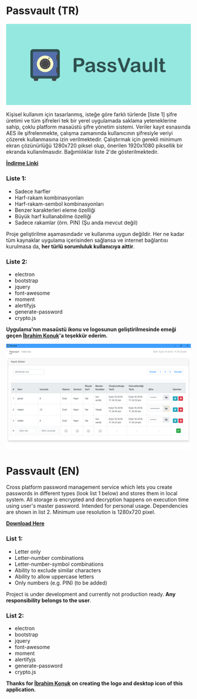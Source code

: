 # Passvault (TR)

![Logo](https://github.com/ahmetkasif/passvault/blob/master/passvault-logo.png)

Kişisel kullanım için tasarlanmış, isteğe göre farklı türlerde [liste 1] şifre üretimi ve tüm şifreleri tek bir yerel uygulamada saklama yeteneklerine sahip, çoklu platform masaüstü şifre yönetim sistemi. Veriler kayıt esnasında AES ile şifrelenmekte, çalışma zamanında kullanıcının şifresiyle veriyi çözerek kullanmasına izin verilmektedir. Çalıştırmak için gerekli minimum ekran çözünürlüğü 1280x720 piksel olup, önerilen 1920x1080 piksellik bir ekranda kullanılmasıdır. Bağımlılıklar liste 2'de gösterilmektedir.

**[İndirme Linki](https://github.com/ahmetkasif/passvault/releases/download/0.7.0/passvault.Setup.0.7.0.exe)**

### Liste 1:
* Sadece harfler
* Harf-rakam kombinasyonları
* Harf-rakam-sembol kombinasyonları
* Benzer karakterleri eleme özelliği
* Büyük harf kullanabilme özelliği
* Sadece rakamlar (örn. PIN) (Şu anda mevcut değil)

Proje geliştirilme aşamasındadır ve kullanıma uygun değildir. Her ne kadar tüm kaynaklar uygulama içerisinden sağlansa ve internet bağlantısı kurulmasa da, **her türlü sorumluluk kullanıcıya aittir**.

### Liste 2:
* electron
* bootstrap
* jquery
* font-awesome
* moment
* alertifyjs
* generate-password
* crypto.js

**Uygulama'nın masaüstü ikonu ve logosunun geliştirilmesinde emeği geçen [İbrahim Konuk](http://www.ibrahimkonuk.com)'a teşekkür ederim.**

![Screenshot](https://github.com/ahmetkasif/passvault/blob/master/index-shot.PNG)

# Passvault (EN)

Cross platform password management service which lets you create passwords in different types (look list 1 below) and stores them in local system. All storage is encrypted and decryption happens on execution time using user's master password. Intended for personal usage. Dependencies are shown in list 2. Minimum use resolution is 1280x720 pixel.

**[Download Here](https://github.com/ahmetkasif/passvault/releases/download/0.7.0/passvault.Setup.0.7.0.exe)**

### List 1:
* Letter only
* Letter-number combinations
* Letter-number-symbol combinations
* Ability to exclude similar characters
* Ability to allow uppercase letters
* Only numbers (e.g. PIN) (to be added)

Project is under development and currently not production ready. **Any responsibility belongs to the user**.

### List 2:
* electron
* bootstrap
* jquery
* font-awesome
* moment
* alertifyjs
* generate-password
* crypto.js

**Thanks for [İbrahim Konuk](http://www.ibrahimkonuk.com) on creating the logo and desktop icon of this application.**
